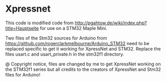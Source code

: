 Xpressnet 
=====================

This code is modified code from http://pgahtow.de/wiki/index.php?title=Hauptseite for use on a STM32 Maple Mini.

Two files of the Stm32 sources for Arduino from https://github.com/rogerclarkmelbourne/Arduino_STM32 need to be replaced specific to get it working for XpressNet and STM32. 
Replace the files usart.c and usart_private.h in the stm32f1 directory. 

@ Copyright notice, files are changed by me to get XpressNet working on the STM32f1 series but all credits to the creators of XpressNet and Stm32 files for Arduino!
